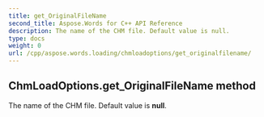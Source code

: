 ```yaml
---
title: get_OriginalFileName
second_title: Aspose.Words for C++ API Reference
description: The name of the CHM file. Default value is null. 
type: docs
weight: 0
url: /cpp/aspose.words.loading/chmloadoptions/get_originalfilename/
---
```

## ChmLoadOptions.get_OriginalFileName method


The name of the CHM file. Default value is **null**. 

